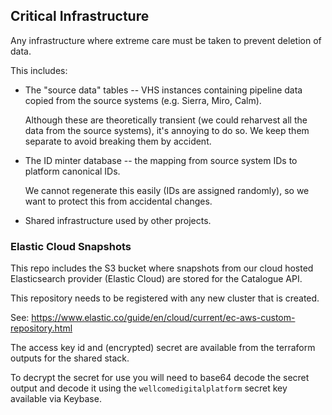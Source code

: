 ## Critical Infrastructure

Any infrastructure where extreme care must be taken to prevent deletion of data.

This includes:

*   The "source data" tables -- VHS instances containing pipeline data copied
    from the source systems (e.g. Sierra, Miro, Calm).

    Although these are theoretically transient (we could reharvest all the
    data from the source systems), it's annoying to do so.  We keep them
    separate to avoid breaking them by accident.

*   The ID minter database -- the mapping from source system IDs to platform
    canonical IDs.

    We cannot regenerate this easily (IDs are assigned randomly), so we want
    to protect this from accidental changes.

*   Shared infrastructure used by other projects.

### Elastic Cloud Snapshots

This repo includes the S3 bucket where snapshots from our cloud hosted Elasticsearch provider (Elastic Cloud) are stored for the Catalogue API.

This repository needs to be registered with any new cluster that is created.

See: https://www.elastic.co/guide/en/cloud/current/ec-aws-custom-repository.html

The access key id and (encrypted) secret are available from the terraform outputs for the shared stack.

To decrypt the secret for use you will need to base64 decode the secret output and decode it using the `wellcomedigitalplatform` secret key available via Keybase.